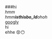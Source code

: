 ###hi<br>
*hmm*<br>
_hmm**isthisbo_ld**ohoh_<br>
[googly](https://www.google.com)
<br>hi<br>ehhe
:rage::no_mouth:
